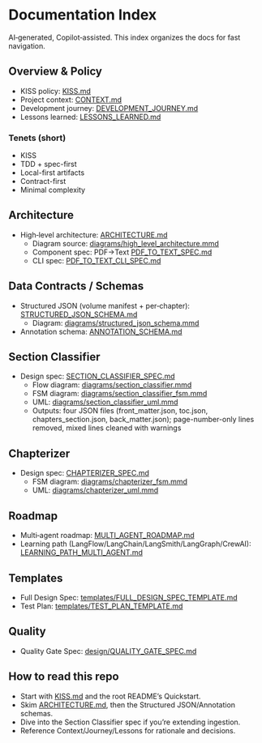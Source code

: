 # Documentation Index

AI‑generated, Copilot‑assisted. This index organizes the docs for fast navigation.

## Overview & Policy

- KISS policy: [KISS.md](KISS.md)
- Project context: [CONTEXT.md](CONTEXT.md)
- Development journey: [DEVELOPMENT_JOURNEY.md](DEVELOPMENT_JOURNEY.md)
- Lessons learned: [LESSONS_LEARNED.md](LESSONS_LEARNED.md)

### Tenets (short)

- KISS
- TDD + spec-first
- Local-first artifacts
- Contract-first
- Minimal complexity

## Architecture

- High‑level architecture: [ARCHITECTURE.md](ARCHITECTURE.md)
  - Diagram source: [diagrams/high_level_architecture.mmd](diagrams/high_level_architecture.mmd)
  - Component spec: PDF→Text [PDF_TO_TEXT_SPEC.md](PDF_TO_TEXT_SPEC.md)
  - CLI spec: [PDF_TO_TEXT_CLI_SPEC.md](PDF_TO_TEXT_CLI_SPEC.md)

## Data Contracts / Schemas

- Structured JSON (volume manifest + per‑chapter): [STRUCTURED_JSON_SCHEMA.md](STRUCTURED_JSON_SCHEMA.md)
  - Diagram: [diagrams/structured_json_schema.mmd](diagrams/structured_json_schema.mmd)
- Annotation schema: [ANNOTATION_SCHEMA.md](ANNOTATION_SCHEMA.md)

## Section Classifier

- Design spec: [SECTION_CLASSIFIER_SPEC.md](SECTION_CLASSIFIER_SPEC.md)
  - Flow diagram: [diagrams/section_classifier.mmd](diagrams/section_classifier.mmd)
  - FSM diagram: [diagrams/section_classifier_fsm.mmd](diagrams/section_classifier_fsm.mmd)
  - UML: [diagrams/section_classifier_uml.mmd](diagrams/section_classifier_uml.mmd)
  - Outputs: four JSON files (front_matter.json, toc.json, chapters_section.json, back_matter.json); page-number-only lines removed, mixed lines cleaned with warnings

## Chapterizer

- Design spec: [CHAPTERIZER_SPEC.md](CHAPTERIZER_SPEC.md)
  - FSM diagram: [diagrams/chapterizer_fsm.mmd](diagrams/chapterizer_fsm.mmd)
  - UML: [diagrams/chapterizer_uml.mmd](diagrams/chapterizer_uml.mmd)

## Roadmap

- Multi‑agent roadmap: [MULTI_AGENT_ROADMAP.md](MULTI_AGENT_ROADMAP.md)
- Learning path (LangFlow/LangChain/LangSmith/LangGraph/CrewAI): [LEARNING_PATH_MULTI_AGENT.md](LEARNING_PATH_MULTI_AGENT.md)

## Templates

- Full Design Spec: [templates/FULL_DESIGN_SPEC_TEMPLATE.md](templates/FULL_DESIGN_SPEC_TEMPLATE.md)
- Test Plan: [templates/TEST_PLAN_TEMPLATE.md](templates/TEST_PLAN_TEMPLATE.md)

## Quality

- Quality Gate Spec: [design/QUALITY_GATE_SPEC.md](design/QUALITY_GATE_SPEC.md)

## How to read this repo

- Start with [KISS.md](KISS.md) and the root README’s Quickstart.
- Skim [ARCHITECTURE.md](ARCHITECTURE.md), then the Structured JSON/Annotation schemas.
- Dive into the Section Classifier spec if you’re extending ingestion.
- Reference Context/Journey/Lessons for rationale and decisions.
